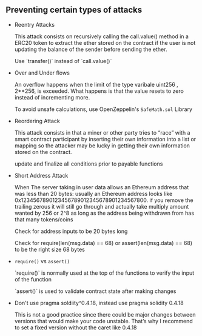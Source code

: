 ## Preventing certain types of attacks
- Reentry Attacks
    <p>This attack consists on recursively calling the call.value() method in a ERC20 token to extract the ether stored on the contract if the user is not updating the balance of the sender before sending the ether.</p>
    <p>Use `transfer()` instead of `call.value()`</p>
- Over and Under flows
    <p>An overflow happens when the limit of the type varibale uint256 , 2**256, is exceeded. What happens is that the value resets to zero instead of incrementing more.</p>
    <p>To avoid unsafe calculations, use OpenZeppelin's <code>SafeMath.sol</code> Library</p>
- Reordering Attack
    <p>This attack consists in that a miner or other party tries to “race” with a smart contract participant by inserting their own information into a list or mapping so the attacker may be lucky in getting their own information stored on the contract.</p>
    <p>update and finalize all conditions prior to payable functions</p>
- Short Address Attack
    <p>When The server taking in user data allows an Ethereum address that was less than 20 bytes: usually an Ethereum address looks like 0x1234567890123456789012345678901234567800. if you remove the trailing zerous it will still go through and actually take multiply amount wanted by 256 or 2^8 as long as the address being withdrawn from has that many tokens/coins</p>
    <p>Check for address inputs to be 20 bytes long</p>
    <p>Check for require(len(msg.data) == 68) or assert(len(msg.data) == 68) to be the right size 68 bytes</p>
- `require()` vs `assert()`
    <p>`require()` is normally used at the top of the functions to verify the input of the function</p>
    <p>`assert()` is used to validate contract state after making changes</p>
- Don't use pragma soldiity^0.4.18, instead use pragma solidity 0.4.18
    <p>This is not a good practice since there could be major changes between versions that would make your code unstable. That’s why I recommend to set a fixed version without the caret like 0.4.18</p>
